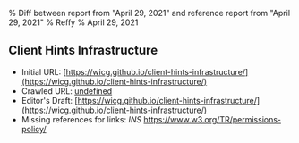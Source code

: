% Diff between report from "April 29, 2021" and reference report from "April 29, 2021"
% Reffy
% April 29, 2021

## Client Hints Infrastructure

- Initial URL: [https://wicg.github.io/client-hints-infrastructure/](https://wicg.github.io/client-hints-infrastructure/)
- Crawled URL: [undefined](undefined)
- Editor's Draft: [https://wicg.github.io/client-hints-infrastructure/](https://wicg.github.io/client-hints-infrastructure/)
- Missing references for links: *INS* https://www.w3.org/TR/permissions-policy/


